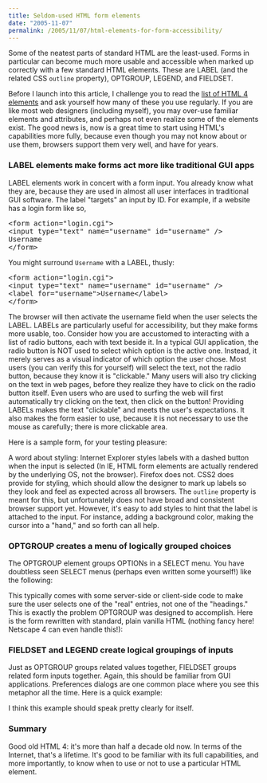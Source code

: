 ```yaml
---
title: Seldom-used HTML form elements
date: "2005-11-07"
permalink: /2005/11/07/html-elements-for-form-accessibility/
---
```

Some of the neatest parts of standard HTML are the least-used. Forms in particular can become much more usable and accessible when marked up correctly with a few standard HTML elements. These are LABEL (and the related CSS `outline` property), OPTGROUP, LEGEND, and FIELDSET.

Before I launch into this article, I challenge you to read the [list of HTML 4 elements][1] and ask yourself how many of these you use regularly. If you are like most web designers (including myself), you may over-use familiar elements and attributes, and perhaps not even realize some of the elements exist. The good news is, now is a great time to start using HTML's capabilities more fully, because even though you may not know about or use them, browsers support them very well, and have for years.

### LABEL elements make forms act more like traditional GUI apps

LABEL elements work in concert with a form input. You already know what they are, because they are used in almost all user interfaces in traditional GUI software. The label "targets" an input by ID. For example, if a website has a login form like so,

<pre>&lt;form action="login.cgi"&gt;
&lt;input type="text" name="username" id="username" /&gt;
Username
&lt;/form&gt;</pre>

You might surround `Username` with a LABEL, thusly:

<pre>&lt;form action="login.cgi"&gt;
&lt;input type="text" name="username" id="username" /&gt;
&lt;label for="username"&gt;Username&lt;/label&gt;
&lt;/form&gt;
</pre>

The browser will then activate the username field when the user selects the LABEL. LABELs are particularly useful for accessibility, but they make forms more usable, too. Consider how you are accustomed to interacting with a list of radio buttons, each with text beside it. In a typical GUI application, the radio button is NOT used to select which option is the active one. Instead, it merely serves as a visual indicator of which option the user chose. Most users (you can verify this for yourself) will select the text, not the radio button, because they know it is "clickable." Many users will also try clicking on the text in web pages, before they realize they have to click on the radio button itself. Even users who are used to surfing the web will first automatically try clicking on the text, then click on the button! Providing LABELs makes the text "clickable" and meets the user's expectations. It also makes the form easier to use, because it is not necessary to use the mouse as carefully; there is more clickable area.

Here is a sample form, for your testing pleasure:

A word about styling: Internet Explorer styles labels with a dashed button when the input is selected (In IE, HTML form elements are actually rendered by the underlying OS, not the browser). Firefox does not. CSS2 does provide for styling, which should allow the designer to mark up labels so they look and feel as expected across all browsers. The `outline` property is meant for this, but unfortunately does not have broad and consistent browser support yet. However, it's easy to add styles to hint that the label is attached to the input. For instance, adding a background color, making the cursor into a "hand," and so forth can all help.

### OPTGROUP creates a menu of logically grouped choices

The OPTGROUP element groups OPTIONs in a SELECT menu. You have doubtless seen SELECT menus (perhaps even written some yourself!) like the following:

This typically comes with some server-side or client-side code to make sure the user selects one of the "real" entries, not one of the "headings." This is exactly the problem OPTGROUP was designed to accomplish. Here is the form rewritten with standard, plain vanilla HTML (nothing fancy here! Netscape 4 can even handle this!):

### FIELDSET and LEGEND create logical groupings of inputs

Just as OPTGROUP groups related values together, FIELDSET groups related form inputs together. Again, this should be familiar from GUI applications. Preferences dialogs are one common place where you see this metaphor all the time. Here is a quick example:

I think this example should speak pretty clearly for itself.

### Summary

Good old HTML 4: it's more than half a decade old now. In terms of the Internet, that's a lifetime. It's good to be familiar with its full capabilities, and more importantly, to know when to use or not to use a particular HTML element.

 [1]: http://www.w3.org/TR/html4/index/elements.html
